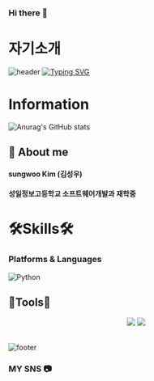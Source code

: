 ### Hi there 👋

<!--
**seabear6400/seabear6400** is a ✨ _special_ ✨ repository because its `README.md` (this file) appears on your GitHub profile.

Here are some ideas to get you started:

- 🔭 I’m currently working on ...
- 🌱 I’m currently learning ...
- 👯 I’m looking to collaborate on ...
- 🤔 I’m looking for help with ...
- 💬 Ask me about ...
- 📫 How to reach me: ...
- 😄 Pronouns: ...
- ⚡ Fun fact: ...
-->
# 자기소개
![header](https://capsule-render.vercel.app/api?type=waving&color=6994CDEE&text=&animation=twinkling&height=80)
[![Typing SVG](https://readme-typing-svg.demolab.com?font=Alkatra&weight=500&size=45&duration=4000&pause=3&color=6994CDEE&center=false&vCenter=false&multiline=true&repeat=true&width=1000&height=100&lines=Welcome+to+sungwoo's+GitHub!👋)](https://git.io/typing-svg)
 
# Information
![Anurag's GitHub stats](https://github-readme-stats.vercel.app/api?username=seabear6400&show_icons=true&theme=radical)


## 💭 About me
 <h4>sungwoo Kim (김성우)</h4>
 <h4>성일정보고등학교 소프트웨어개발과 재학중</h4>
                                                        
                                                      
# 🛠Skills🛠
### Platforms & Languages
![Python](https://img.shields.io/badge/Python-3776AB.svg?&style=for-the-badge&logo=Python&logoColor=white)
##  🔧Tools🔨
<div align="center">
<img src="https://img.shields.io/badge/-Eclipse%20IDE-2C2255?style=flat&logo=Eclipse%20IDE&logoColor=white"/>
 <img src="https://img.shields.io/badge/-Visual%20Studio%20Code-007ACC?style=flat&logo=Visual%20Studio%20Code&logoColor=white"/>
 </div>
</div>

</div>
<br/>

![footer](https://capsule-render.vercel.app/api?section=footer&type=waving&color=auto&height=150)

### MY SNS 📷
